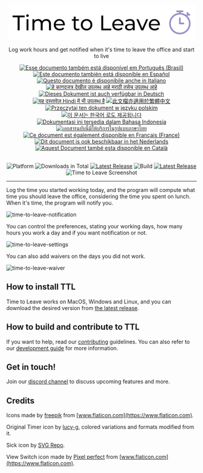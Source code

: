 <div align="center">
  <img src="assets/timetoleave.png" alt="Time to Leave Logo">

  <p>Log work hours and get notified when it's time to leave the office and start to live</p>

<a href="docs/README-pt-BR.md"><img src="https://img.shields.io/badge/pt--BR-Portugu%C3%AAs-purple" alt="Esse documento também está disponível em Português (Brasil)"></a>
<a href="docs/README-es.md"><img src="https://img.shields.io/badge/es-Espa%C3%B1ol-purple" alt="Este documento también está disponíble en Español"></a>
<a href="docs/README-it.md"><img src="https://img.shields.io/badge/it-Italiano-purple" alt="Questo documento è disponibile anche in Italiano"></a>
<a href="docs/README-mr.md"><img src="https://img.shields.io/badge/mr-मराठी-purple" alt="हे कागदजत्र देखील उपलब्ध आहे मराठी तसेच उपलब्ध आहे"></a>
<a href="docs/README-de-DE.md"><img src="https://img.shields.io/badge/de--DE-Deutsch-purple" alt="Dieses Dokument ist auch verfügbar in Deutsch"></a>
<a href="docs/README-hi.md"><img src="https://img.shields.io/badge/hi-Hindi-purple" alt="यह दस्तावेज़ Hindi में भी उपलब्ध है"></a>
<a href="docs/README-zh-TW.md"><img src="https://img.shields.io/badge/zh--TW-繁體中文-purple" alt="此文檔亦適用於繁體中文"></a>
<a href="docs/README-pl.md"><img src="https://img.shields.io/badge/pl-Polski-purple" alt="Przeczytaj ten dokument w języku polskim"></a>
<a href="docs/README-ko.md"><img src="https://img.shields.io/badge/ko-한국어-purple" alt="이 문서는 한국어 로도 제공됩니다"></a>
<a href="docs/README-id-ID.md"><img src="https://img.shields.io/badge/id--ID-Bahasa%20Indonesia-purple" alt="Dokumentasi ini tersedia dalam Bahasa Indonesia"></a>
<a href="docs/README-th-TH.md"><img src="https://img.shields.io/badge/th--TH-ภาษาไทย-purple" alt="เอกสารฉบับนี้มีให้บริการในรูปแบบภาษาไทย"></a>
<a href="docs/README-fr-FR.md"><img src="https://img.shields.io/badge/fr--FR-Fran%C3%A7ais%20(France)-purple" alt="Ce document est également disponible en Français (France)"></a>
<a href="docs/README-nl.md"><img src="https://img.shields.io/badge/nl-Nederlands-purple" alt="Dit document is ook beschikbaar in het Nederlands"></a>
<a href="docs/README-ca-CA.md"><img src="https://img.shields.io/badge/ca--CA-Catal&agrave-purple" alt="Aquest Document també esta disponible en Català"></a>

  <br/>

<img src="https://img.shields.io/badge/platforms-Windows%20%7C%20MacOS%20%7C%20Linux-green" alt="Platform">
<img src="https://img.shields.io/github/downloads/thamara/time-to-leave/total" alt="Downloads in Total">
<a href="https://github.com/thamara/time-to-leave/releases/tag/v.1.5.5"><img src="https://img.shields.io/github/v/release/thamara/time-to-leave" alt="Latest Release"></a>
<img src="https://img.shields.io/github/workflow/status/thamara/time-to-leave/Code%20Coverage" alt="Build">
<a href="http://makeapullrequest.com/"><img src="https://img.shields.io/badge/PRs-welcome-purple" alt="Latest Release"></a>

   <br/>

  <img src="https://user-images.githubusercontent.com/3754225/94519528-4e549900-0248-11eb-8872-b6fb2d47f43c.jpg" alt="Time to Leave Screenshot">

  <br/>

</div>

---

Log the time you started working today, and the program will compute what time you should leave the office, considering the time you spent on lunch. When it's time, the program will notify you.

![time-to-leave-notification](https://user-images.githubusercontent.com/3754225/94519526-4dbc0280-0248-11eb-9738-ffae936cfa4a.jpg)

You can control the preferences, stating your working days, how many hours you work a day and if you want notification or not.

![time-to-leave-settings](https://user-images.githubusercontent.com/3754225/94519531-4eed2f80-0248-11eb-9303-78f9abe69201.jpg)

You can also add waivers on the days you did not work.

![time-to-leave-waiver](https://user-images.githubusercontent.com/3754225/94762058-4e79a380-03c4-11eb-8f28-1c480dbf8b5c.png)

## How to install TTL

Time to Leave works on MacOS, Windows and Linux, and you can download the desired version from [the latest release](https://github.com/thamara/time-to-leave/releases/tag/v.1.5.5).

## How to build and contribute to TTL

If you want to help, read our [contributing](CONTRIBUTING.md) guidelines.
You can also refer to our [development guide](DEVELOPMENT.md) for more information.

## Get in touch!

Join our [discord channel](https://discord.gg/P3KkEF5) to discuss upcoming features and more.

## Credits

Icons made by [freepik](https://www.flaticon.com/authors/freepik) from [www.flaticon.com](https://www.flaticon.com).

Original Timer icon by [lucy-g](https://icon-icons.com/icon/timer/121243), colored variations and formats modified from it.

Sick icon by [SVG Repo](https://www.svgrepo.com/svg/271898/sick).

View Switch icon made by [Pixel perfect](https://www.flaticon.com/authors/pixel-perfect) from [www.flaticon.com](https://www.flaticon.com).
